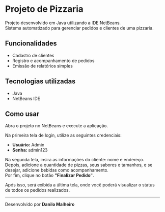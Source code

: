 # Projeto de Pizzaria

Projeto desenvolvido em Java utilizando a IDE NetBeans.  
Sistema automatizado para gerenciar pedidos e clientes de uma pizzaria.

## Funcionalidades

- Cadastro de clientes
- Registro e acompanhamento de pedidos
- Emissão de relatórios simples

## Tecnologias utilizadas

- Java
- NetBeans IDE

## Como usar

Abra o projeto no NetBeans e execute a aplicação.

Na primeira tela de login, utilize as seguintes credenciais:
- **Usuário:** Admin
- **Senha:** admin123

Na segunda tela, insira as informações do cliente: nome e endereço.  
Depois, adicione a quantidade de pizzas, seus sabores e tamanhos, e se desejar, adicione bebidas como acompanhamento.  
Por fim, clique no botão **"Finalizar Pedido"**.

Após isso, será exibida a última tela, onde você poderá visualizar o status de todos os pedidos realizados.

---

Desenvolvido por **Danilo Malheiro**
